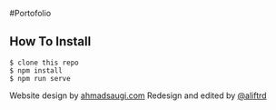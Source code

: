 #Portofolio

## How To Install
``` 
$ clone this repo
$ npm install
$ npm run serve
```

Website design by [ahmadsaugi.com](ahmadsaugi.com)
Redesign and edited by [@aliftrd](github.com/aliftrd)

